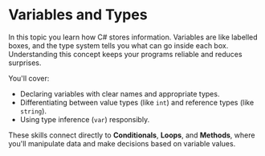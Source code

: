 # Variables and Types

In this topic you learn how C# stores information. Variables are like labelled boxes, and the type system tells you what can go inside each box. Understanding this concept keeps your programs reliable and reduces surprises.

You'll cover:
- Declaring variables with clear names and appropriate types.
- Differentiating between value types (like `int`) and reference types (like `string`).
- Using type inference (`var`) responsibly.

These skills connect directly to **Conditionals**, **Loops**, and **Methods**, where you'll manipulate data and make decisions based on variable values.
